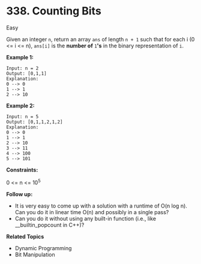 # 338. Counting Bits

Easy

Given an integer `n`, return an array `ans` of length `n + 1` such that for each i (0 <= i <= n), `ans[i]` is the **number of** `1`**'s** in the binary representation of `i`.

 

**Example 1:**
```
Input: n = 2
Output: [0,1,1]
Explanation:
0 --> 0
1 --> 1
2 --> 10
```
**Example 2:**
```
Input: n = 5
Output: [0,1,1,2,1,2]
Explanation:
0 --> 0
1 --> 1
2 --> 10
3 --> 11
4 --> 100
5 --> 101
``` 

**Constraints:**

0 <= n <= $10^5$
 

**Follow up:**

- It is very easy to come up with a solution with a runtime of O(n log n). Can you do it in linear time O(n) and possibly in a single pass?
- Can you do it without using any built-in function (i.e., like __builtin_popcount in C++)?

**Related Topics**
- Dynamic Programming
- Bit Manipulation